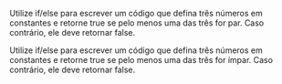 Utilize if/else para escrever um código que defina três números em constantes e retorne true se pelo menos uma das três for par. Caso contrário, ele deve retornar false.

Utilize if/else para escrever um código que defina três números em constantes e retorne true se pelo menos uma das três for ímpar. Caso contrário, ele deve retornar false.
